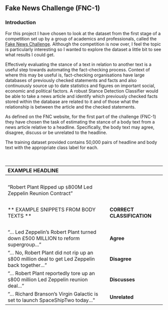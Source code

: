 ## Fake News Challenge (FNC-1)

### Introduction

For this project I have chosen to look at the dataset from the first stage of a competition set up by a group of academics and professionals, called the [Fake News Challenge](http://www.fakenewschallenge.org). Although the competition is now over, I feel the topic is particularly interesting so I wanted to explore the dataset a little bit to see what results I could get. 

Effectively evaluating the stance of a text in relation to another text is a useful step towards automating the fact-checking process. Context of where this may be useful is, fact-checking organisations have large databases of previously checked statements and facts and also continuously source up to date statistics and figures on important social, economic and political factors. A robust Stance Detection Classifier would be able to take a news article and identify which previously checked facts stored within the database are related to it and of those what the relationship is between the article and the checked statements. 

As defined on the FNC website, for the first part of the challenge (FNC-1) they have chosen the task of estimating the stance of a body text from a news article relative to a headline. Specifically, the body text may agree, disagree, discuss or be unrelated to the headline.

The training dataset provided contains 50,000 pairs of headline and body text with the appropriate class label for each. 
<br/>
<br/>
<br/>

|**EXAMPLE HEADLINE**|   |
|:-------- | ----- |
||<br/>  |<br/>    |
|“Robert Plant Ripped up `$`800M Led Zeppelin Reunion Contract”| |
|<br/>  |<br/>    |
|** EXAMPLE SNIPPETS FROM BODY TEXTS ** | **CORRECT CLASSIFICATION** |
|<br/>  |<br/>    |
|“… Led Zeppelin’s Robert Plant turned down £500 MILLION to reform supergroup...”| **Agree**|
|“… No, Robert Plant did not rip up an `$`800 million deal to get Led Zeppelin back together...”| **Disagree**|
|“… Robert Plant reportedly tore up an `$`800 million Led Zeppelin reunion deal...”|**Discusses**|
|“… Richard Branson’s Virgin Galactic is set to launch SpaceShipTwo today..."| **Unrelated** |

<br/>
<br/>

